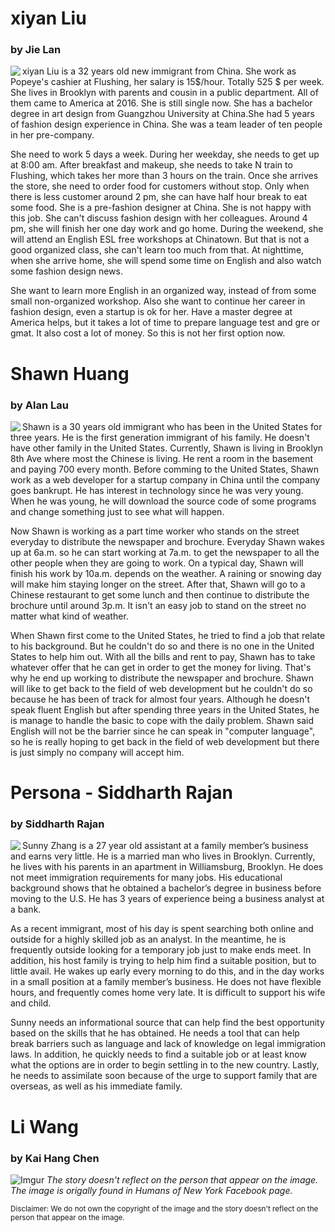 # xiyan Liu
### by Jie Lan
<img align='left' src="https://i.imgur.com/raYLPpc.jpg?1">
<p> xiyan Liu is a 32 years old new immigrant from China. She work as Popeye's cashier at Flushing, her salary is 15$/hour. Totally 525 $ per week. She lives in Brooklyn with parents and cousin in a public department. All of them came to America at 2016. She is still single now. She has a bachelor degree in art design from Guangzhou University at China.She had 5 years of fashion design experience in China. She was a team leader of ten people in her pre-company.
<p> She need to work 5 days a week. During her weekday, she needs to get up at 8:00 am. After breakfast and makeup, she needs to take N train to Flushing, which takes her more than 3 hours on the train. Once she arrives the store, she need to order food for customers without stop. Only when there is less customer around 2 pm, she can have half hour break to eat some food. She is a pre-fashion designer at China. She is not happy with this job. She can't discuss fashion design with her colleagues. Around 4 pm, she will finish her one day work and go home. During the weekend, she will attend an English ESL free workshops at Chinatown. But that is not a good organized class, she can't learn too much from that. At nighttime, when she arrive home, she will spend some time on English and also watch some fashion design news.
<p> She want to learn more English in an organized way, instead of from some small non-organized workshop. Also she want to continue her career in fashion design, even a startup is ok for her. Have a master degree at America helps, but it takes a lot of time to prepare language test and gre or gmat. It also cost a lot of money. So this is not her first option now.

# Shawn Huang
### by Alan Lau
<img align='left' src="https://i.imgur.com/cIVVlTJm.jpg">
<p> Shawn is a 30 years old immigrant who has been in the United States for three years. He is the first generation immigrant of his family. He doesn't have other family in the United States. Currently, Shawn is living in Brooklyn 8th Ave where most the Chinese is living. He rent a room in the basement and paying 700 every month. Before comming to the United States, Shawn work as a web developer for a startup company in China until the company goes bankrupt. He has interest in technology since he was very young. When he was young, he will download the source code of some programs and change something just to see what will happen.
<p> Now Shawn is working as a part time worker who stands on the street everyday to distribute the newspaper and brochure. Everyday Shawn wakes up at 6a.m. so he can start working at 7a.m. to get the newspaper to all the other people when they are going to work. On a typical day, Shawn will finish his work by 10a.m. depends on the weather. A raining or snowing day will make him staying longer on the street. After that, Shawn will go to a Chinese restaurant to get some lunch and then continue to distribute the brochure until around 3p.m. It isn't an easy job to stand on the street no matter what kind of weather.
<p> When Shawn first come to the United States, he tried to find a job that relate to his background. But he couldn't do so and there is no one in the United States to help him out. With all the bills and rent to pay, Shawn has to take whatever offer that he can get in order to get the money for living. That's why he end up working to distribute the newspaper and brochure. Shawn will like to get back to the field of web development but he couldn't do so because he has been of track for almost four years. Although he doesn't speak fluent English but after spending three years in the United States, he is manage to handle the basic to cope with the daily problem. Shawn said English will not be the barrier since he can speak in "computer language", so he is really hoping to get back in the field of web development but there is just simply no company will accept him.

# Persona - Siddharth Rajan
### by Siddharth Rajan
<img align='left' src="https://i.imgur.com/4c0V0xO.jpg?1">
<p> Sunny Zhang is a 27 year old assistant at a family member’s business and earns very little. He is a married man who lives in Brooklyn. Currently, he lives with his parents in an apartment in Williamsburg, Brooklyn. He does not meet immigration requirements for many jobs. His educational background shows that he obtained a bachelor’s degree in business before moving to the U.S. He has 3 years of experience being a business analyst at a bank.
<p>As a recent immigrant, most of his day is spent searching both online and outside for a highly skilled job as an analyst. In the meantime, he is frequently outside looking for a temporary job just to make ends meet. In addition, his host family is trying to help him find a suitable position, but to little avail. He wakes up early every morning to do this, and in the day works in a small position at a family member’s business. He does not have flexible hours, and frequently comes home very late. It is difficult to support his wife and child.
<p> Sunny needs an informational source that can help find the best opportunity based on the skills that he has obtained. He needs a tool that can help break barriers such as language and lack of knowledge on legal immigration laws. In addition, he quickly needs to find a suitable job or at least know what the options are in order to begin settling in to the new country. Lastly, he needs to assimilate soon because of the urge to support family that are overseas, as well as his immediate family.

# Li Wang
### by Kai Hang Chen
![Imgur](https://i.imgur.com/29GdZ7T.png)
*The story doesn't reflect on the person that appear on the image. The image is origally found in Humans of New York Facebook page.*

<p>

<sup>Disclaimer: We do not own the copyright of the image and the story doesn't reflect on the person that appear on the image.</sup>

